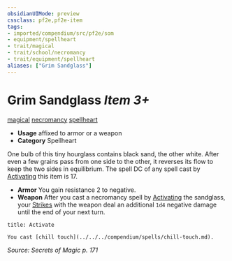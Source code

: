 ```yaml
---
obsidianUIMode: preview
cssclass: pf2e,pf2e-item
tags:
- imported/compendium/src/pf2e/som
- equipment/spellheart
- trait/magical
- trait/school/necromancy
- trait/equipment/spellheart
aliases: ["Grim Sandglass"]
---
```

# Grim Sandglass *Item 3+*  
[magical](magical.md)  [necromancy](necromancy.md)  [spellheart](spellheart-som.md)  

- **Usage** affixed to armor or a weapon
- **Category** Spellheart

One bulb of this tiny hourglass contains black sand, the other white. After even a few grains pass from one side to the other, it reverses its flow to keep the two sides in equilibrium. The spell DC of any spell cast by [Activating](activate-an-item.md) this item is 17.

- **Armor** You gain resistance 2 to negative.
- **Weapon** After you cast a necromancy spell by [Activating](activate-an-item.md) the sandglass, your [Strikes](strike.md) with the weapon deal an additional `1d4` negative damage until the end of your next turn.

```ad-embed-ability
title: Activate

You cast [chill touch](../../../compendium/spells/chill-touch.md).
```

*Source: Secrets of Magic p. 171*
